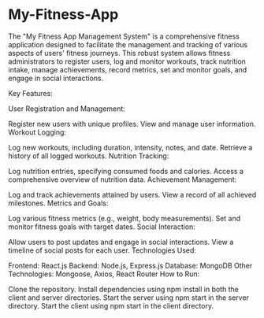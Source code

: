 # My-Fitness-App
 The "My Fitness App Management System" is a comprehensive fitness application designed to facilitate the management and tracking of various aspects of users' fitness journeys. This robust system allows fitness administrators to register users, log and monitor workouts, track nutrition intake, manage achievements, record metrics, set and monitor goals, and engage in social interactions.

Key Features:

User Registration and Management:

Register new users with unique profiles.
View and manage user information.
Workout Logging:

Log new workouts, including duration, intensity, notes, and date.
Retrieve a history of all logged workouts.
Nutrition Tracking:

Log nutrition entries, specifying consumed foods and calories.
Access a comprehensive overview of nutrition data.
Achievement Management:

Log and track achievements attained by users.
View a record of all achieved milestones.
Metrics and Goals:

Log various fitness metrics (e.g., weight, body measurements).
Set and monitor fitness goals with target dates.
Social Interaction:

Allow users to post updates and engage in social interactions.
View a timeline of social posts for each user.
Technologies Used:

Frontend: React.js
Backend: Node.js, Express.js
Database: MongoDB
Other Technologies: Mongoose, Axios, React Router
How to Run:

Clone the repository.
Install dependencies using npm install in both the client and server directories.
Start the server using npm start in the server directory.
Start the client using npm start in the client directory.

